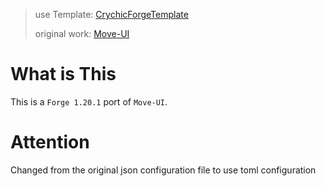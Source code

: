 > use Template: [CrychicForgeTemplate](https://github.com/CrychicTeam/CrychicForgeTemplate)
>
> original work: [Move-UI](https://github.com/craftmayham/move-ui)

# What is This
This is a `Forge 1.20.1` port of `Move-UI`.

# Attention
Changed from the original json configuration file to use toml configuration